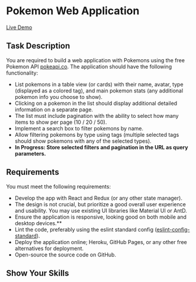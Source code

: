 # Pokemon Web Application

[Live Demo](https://pokedex-two-omega.vercel.app/)

## Task Description

You are required to build a web application with Pokemons using the free Pokemon API [pokeapi.co](https://pokeapi.co/). The application should have the following functionality:

- List pokemons in a table view (or cards) with their name, avatar, type (displayed as a colored tag), and main pokemon stats (any additional pokemon info you choose to show).
- Clicking on a pokemon in the list should display additional detailed information on a separate page.
- The list must include pagination with the ability to select how many items to show per page (10 / 20 / 50).
- Implement a search box to filter pokemons by name.
- Allow filtering pokemons by type using tags (multiple selected tags should show pokemons with any of the selected types).
- **In Progress: Store selected filters and pagination in the URL as query parameters.**

## Requirements

You must meet the following requirements:

- Develop the app with React and Redux (or any other state manager).
- The design is not crucial, but prioritize a good overall user experience and usability. You may use existing UI libraries like Material UI or AntD.
- Ensure the application is responsive, looking good on both mobile and desktop devices.**
- Lint the code, preferably using the eslint standard config ([eslint-config-standard](https://github.com/feross/eslint-config-standard)).
- Deploy the application online; Heroku, GitHub Pages, or any other free alternatives for deployment.
- Open-source the source code on GitHub. 

## Show Your Skills
